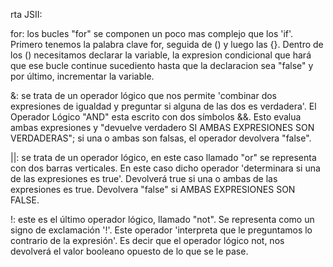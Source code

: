 rta JSII:

for: los bucles "for" se componen un poco mas complejo que los 'if'. Primero tenemos la palabra clave for, seguida de () y luego las {}.
Dentro de los () necesitamos declarar la variable, la expresion condicional que hará que ese bucle continue sucediento hasta que la declaracion sea "false" y por último, incrementar la variable. 

&: se trata de un operador lógico que nos permite 'combinar dos expresiones de igualdad y preguntar si alguna de las dos es verdadera'. 
El Operador Lógico "AND" esta escrito con dos símbolos &&. 
Esto evalua ambas expresiones y "devuelve verdadero SI AMBAS EXPRESIONES SON VERDADERAS"; si una o ambas son falsas, 
el operador devolvera "false".

||: se trata de un operador lógico, en este caso llamado "or" se representa con dos barras verticales. 
En este caso dicho operador 'determinara si una de las expresiones es true'. 
Devolverá true si una o ambas de las expresiones es true.
Devolvera "false" si AMBAS EXPRESIONES SON FALSE.

!: este es el último operador lógico, llamado "not".
Se representa como un signo de exclamación '!'. Este operador 'interpreta que le preguntamos lo contrario de la expresión'.
Es decir que el operador lógico not, nos devolverá el valor booleano opuesto de lo que se le pase.